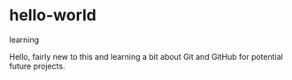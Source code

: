 # hello-world
learning

Hello, fairly new to this and learning a bit about Git and GitHub for potential future projects.
